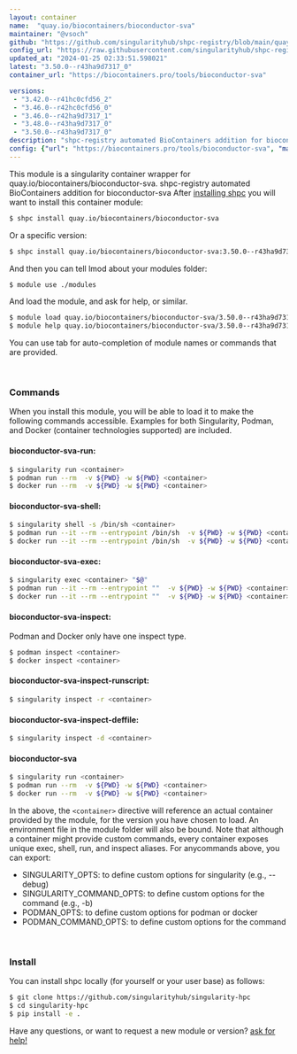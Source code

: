 ```yaml
---
layout: container
name:  "quay.io/biocontainers/bioconductor-sva"
maintainer: "@vsoch"
github: "https://github.com/singularityhub/shpc-registry/blob/main/quay.io/biocontainers/bioconductor-sva/container.yaml"
config_url: "https://raw.githubusercontent.com/singularityhub/shpc-registry/main/quay.io/biocontainers/bioconductor-sva/container.yaml"
updated_at: "2024-01-25 02:33:51.598021"
latest: "3.50.0--r43ha9d7317_0"
container_url: "https://biocontainers.pro/tools/bioconductor-sva"

versions:
 - "3.42.0--r41hc0cfd56_2"
 - "3.46.0--r42hc0cfd56_0"
 - "3.46.0--r42ha9d7317_1"
 - "3.48.0--r43ha9d7317_0"
 - "3.50.0--r43ha9d7317_0"
description: "shpc-registry automated BioContainers addition for bioconductor-sva"
config: {"url": "https://biocontainers.pro/tools/bioconductor-sva", "maintainer": "@vsoch", "description": "shpc-registry automated BioContainers addition for bioconductor-sva", "latest": {"3.50.0--r43ha9d7317_0": "sha256:629dc27d5b8259456a194eac8b3adf1b8ead6d82269527e96f620d982fde05cc"}, "tags": {"3.42.0--r41hc0cfd56_2": "sha256:0a58997f32ea6781c6a202f004af5c3019c1745abd59cb4ce609a95ea9e8df82", "3.46.0--r42hc0cfd56_0": "sha256:c4134147d5137ae9204a518a00633d9aa38a880e62d7188184e49ac3cc314a12", "3.46.0--r42ha9d7317_1": "sha256:e7c633af05968c47662bbc5ffb27ff528d7a880feb89e4d3cb668cab50719ae9", "3.48.0--r43ha9d7317_0": "sha256:6ebd6a368b9824b32b46dbfcef66fff13139ac71fdbf8e84ebc5d9d558ff8019", "3.50.0--r43ha9d7317_0": "sha256:629dc27d5b8259456a194eac8b3adf1b8ead6d82269527e96f620d982fde05cc"}, "docker": "quay.io/biocontainers/bioconductor-sva"}
---
```


This module is a singularity container wrapper for quay.io/biocontainers/bioconductor-sva.
shpc-registry automated BioContainers addition for bioconductor-sva
After [installing shpc](#install) you will want to install this container module:


```bash
$ shpc install quay.io/biocontainers/bioconductor-sva
```

Or a specific version:

```bash
$ shpc install quay.io/biocontainers/bioconductor-sva:3.50.0--r43ha9d7317_0
```

And then you can tell lmod about your modules folder:

```bash
$ module use ./modules
```

And load the module, and ask for help, or similar.

```bash
$ module load quay.io/biocontainers/bioconductor-sva/3.50.0--r43ha9d7317_0
$ module help quay.io/biocontainers/bioconductor-sva/3.50.0--r43ha9d7317_0
```

You can use tab for auto-completion of module names or commands that are provided.

<br>

### Commands

When you install this module, you will be able to load it to make the following commands accessible.
Examples for both Singularity, Podman, and Docker (container technologies supported) are included.

#### bioconductor-sva-run:

```bash
$ singularity run <container>
$ podman run --rm  -v ${PWD} -w ${PWD} <container>
$ docker run --rm  -v ${PWD} -w ${PWD} <container>
```

#### bioconductor-sva-shell:

```bash
$ singularity shell -s /bin/sh <container>
$ podman run --it --rm --entrypoint /bin/sh  -v ${PWD} -w ${PWD} <container>
$ docker run --it --rm --entrypoint /bin/sh  -v ${PWD} -w ${PWD} <container>
```

#### bioconductor-sva-exec:

```bash
$ singularity exec <container> "$@"
$ podman run --it --rm --entrypoint ""  -v ${PWD} -w ${PWD} <container> "$@"
$ docker run --it --rm --entrypoint ""  -v ${PWD} -w ${PWD} <container> "$@"
```

#### bioconductor-sva-inspect:

Podman and Docker only have one inspect type.

```bash
$ podman inspect <container>
$ docker inspect <container>
```

#### bioconductor-sva-inspect-runscript:

```bash
$ singularity inspect -r <container>
```

#### bioconductor-sva-inspect-deffile:

```bash
$ singularity inspect -d <container>
```



#### bioconductor-sva

```bash
$ singularity run <container>
$ podman run --rm  -v ${PWD} -w ${PWD} <container>
$ docker run --rm  -v ${PWD} -w ${PWD} <container>
```


In the above, the `<container>` directive will reference an actual container provided
by the module, for the version you have chosen to load. An environment file in the
module folder will also be bound. Note that although a container
might provide custom commands, every container exposes unique exec, shell, run, and
inspect aliases. For anycommands above, you can export:

 - SINGULARITY_OPTS: to define custom options for singularity (e.g., --debug)
 - SINGULARITY_COMMAND_OPTS: to define custom options for the command (e.g., -b)
 - PODMAN_OPTS: to define custom options for podman or docker
 - PODMAN_COMMAND_OPTS: to define custom options for the command

<br>

### Install

You can install shpc locally (for yourself or your user base) as follows:

```bash
$ git clone https://github.com/singularityhub/singularity-hpc
$ cd singularity-hpc
$ pip install -e .
```

Have any questions, or want to request a new module or version? [ask for help!](https://github.com/singularityhub/singularity-hpc/issues)